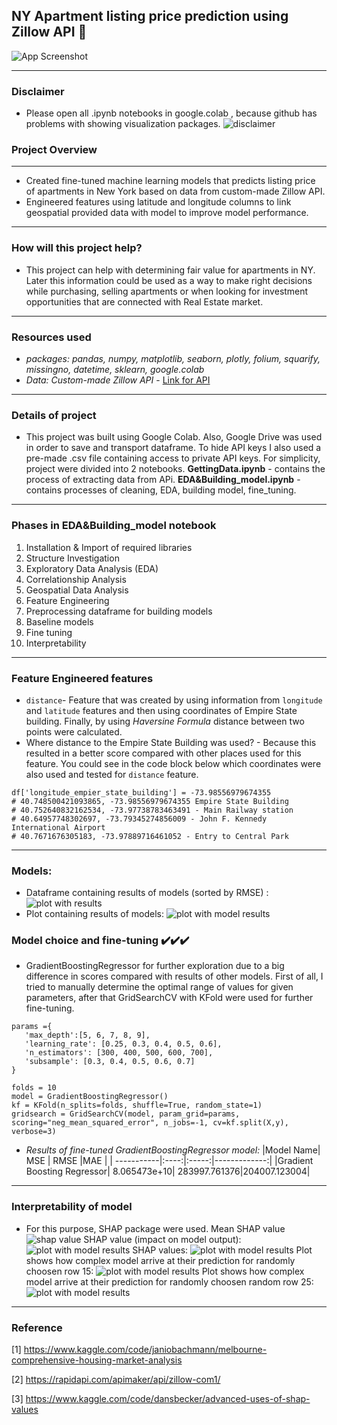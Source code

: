  
## NY Apartment listing price prediction using Zillow API 🏡
 
![App Screenshot](https://cdn.vox-cdn.com/thumbor/n__W88RH2lLfwikcCFBISLOxreE=/0x0:2000x1333/1200x800/filters:focal(837x619:1157x939)/cdn.vox-cdn.com/uploads/chorus_image/image/65368722/171109_06_27_03_5DS_9686.0.jpg)

---
### Disclaimer 
* Please open all .ipynb notebooks in google.colab , because github has problems with showing visualization packages.
![disclaimer](https://snipboard.io/uHI1v5.jpg)
 
### Project Overview 
---
* Created fine-tuned machine learning models that predicts listing price of apartments in New York based on data from custom-made Zillow API.
* Engineered features using latitude and longitude columns to link geospatial provided data with model to improve model performance.
---
### How will this project help? 
* This project can help with determining fair value for apartments in NY. Later this information could be used as a way to make right decisions while purchasing, selling apartments or when looking for investment opportunities that are connected with Real Estate market.
---
### Resources used 
* *packages: pandas, numpy, matplotlib, seaborn, plotly, folium, squarify, missingno, datetime, sklearn, google.colab*
* *Data: Custom-made Zillow API* - [Link for API](https://rapidapi.com/apimaker/api/zillow-com1/)
---
### Details of project 
* This project was built using Google Colab. Also, Google Drive was used in order to save and transport dataframe. To hide API keys I also used a pre-made .csv file containing access to private API keys. For simplicity, project were divided into 2 notebooks. **GettingData.ipynb** - contains the process of extracting data from APi. **EDA&Building_model.ipynb** - contains processes of cleaning, EDA, building model, fine_tuning.
---
### Phases in EDA&Building_model notebook
1. Installation & Import of required libraries
2. Structure Investigation
3. Exploratory Data Analysis (EDA)
4. Correlationship Analysis
5. Geospatial Data Analysis
6. Feature Engineering
7. Preprocessing dataframe for building models
8. Baseline models
9. Fine tuning
10. Interpretability
---
### Feature Engineered features 
* `distance`- Feature that was created by using information from `longitude` and `latitude` features and then using coordinates of Empire State building. Finally, by using *Haversine Formula* distance between two points were calculated.
* Where distance to the Empire State Building was used?  - Because this resulted in a better score compared with other places used for this feature. You could see in the code block below which coordinates were also used and tested for `distance` feature.
``` df['latitude_empier_state_building'] =40.748500421093865
df['longitude_empier_state_building'] = -73.98556979674355
# 40.748500421093865, -73.98556979674355 Empire State Building
# 40.752640832162534, -73.97738783463491 - Main Railway station
# 40.64957748302697, -73.79345274856009 - John F. Kennedy International Airport
# 40.7671676305183, -73.97889716461052 - Entry to Central Park
```
---
### Models: 
* Dataframe containing results of models (sorted by RMSE) :
![plot with results](https://snipboard.io/ru8mR2.jpg)
* Plot containing results of models:
![plot with model results](https://snipboard.io/ec4rdV.jpg)
 
### Model choice and fine-tuning ✔️✔️✔️
* GradientBoostingRegressor for further exploration due to a big difference in scores compared with results of other models. First of all, I tried to manually determine the optimal range of values for given parameters, after that GridSearchCV with KFold were used for further fine-tuning.
```
params ={
   'max_depth':[5, 6, 7, 8, 9],
   'learning_rate': [0.25, 0.3, 0.4, 0.5, 0.6],
   'n_estimators': [300, 400, 500, 600, 700],
   'subsample': [0.3, 0.4, 0.5, 0.6, 0.7]
}
 
folds = 10
model = GradientBoostingRegressor()
kf = KFold(n_splits=folds, shuffle=True, random_state=1)
gridsearch = GridSearchCV(model, param_grid=params, scoring="neg_mean_squared_error", n_jobs=-1, cv=kf.split(X,y), verbose=3)
```
* *Results of fine-tuned GradientBoostingRegressor model:*
|Model Name| MSE | RMSE            |MAE |
| -----------|:----:|:-----:|-------------:|
|Gradient Boosting Regressor| 8.065473e+10| 283997.761376|204007.123004|
 
---
### Interpretability of model 
* For this purpose, SHAP package were used.
Mean SHAP value
![shap value](https://snipboard.io/LAe2Z6.jpg)
SHAP value (impact on model output):
![plot with model results](https://snipboard.io/i0rpNs.jpg)
SHAP values:
![plot with model results](https://snipboard.io/3oqnTW.jpg)
Plot shows how complex model arrive at their prediction for randomly choosen row 15:
![plot with model results](https://snipboard.io/V48zof.jpg)
Plot shows how complex model arrive at their prediction for randomly choosen random row 25:
![plot with model results](https://snipboard.io/FnyBDf.jpg)
---
### Reference

[1] https://www.kaggle.com/code/janiobachmann/melbourne-comprehensive-housing-market-analysis 

[2] https://rapidapi.com/apimaker/api/zillow-com1/

[3] https://www.kaggle.com/code/dansbecker/advanced-uses-of-shap-values

